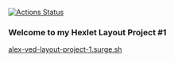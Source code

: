 [![Actions Status](https://github.com/AleksVedenyev/layout-designer-project-lvl1/workflows/hexlet-check/badge.svg)](https://github.com/AleksVedenyev/layout-designer-project-lvl1/actions)

### Welcome to my Hexlet Layout Project #1

[alex-ved-layout-project-1.surge.sh](http://alex-ved-layout-project-1.surge.sh)